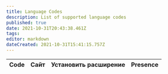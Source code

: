 ```yaml
---
title: Language Codes
description: List of supported language codes
published: true
date: 2021-10-31T20:43:38.461Z
tags:
editor: markdown
dateCreated: 2021-10-31T15:41:15.757Z
---
```


<table id="languages">
  <thead>
    <tr>
      <th style="text-align:left">Code</th>
      <th style="text-align:left">Сайт</th>
      <th style="text-align:left">Установить расширение</th>
      <th style="text-align:left">Presence</th>
    </tr>
  </thead>
  <tbody>
  </tbody>
</table>
